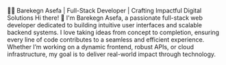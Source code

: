 👨‍💻 Barekegn Asefa | Full-Stack Developer | Crafting Impactful Digital Solutions
Hi there! 👋 I'm Barekegn Asefa, a passionate full-stack web developer dedicated to building intuitive user interfaces and scalable backend systems. I love taking ideas from concept to completion, ensuring every line of code contributes to a seamless and efficient experience. Whether I’m working on a dynamic frontend, robust APIs, or cloud infrastructure, my goal is to deliver real-world impact through technology.


<!---
barekegnn/barekegnn is a ✨ special ✨ repository because its `README.md` (this file) appears on your GitHub profile.
You can click the Preview link to take a look at your changes.
--->
